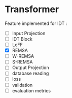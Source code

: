 # Transformer

Feature implemented for IDT :

- [ ] Input Projection
- [ ] IDT Block
- [ ] LeFF
- [x] REMSA
- [ ] W-REMSA
- [ ] S-REMSA
- [ ] Output Projection
- [ ] database reading
- [ ] loss
- [ ] validation
- [ ] evaluation metrics